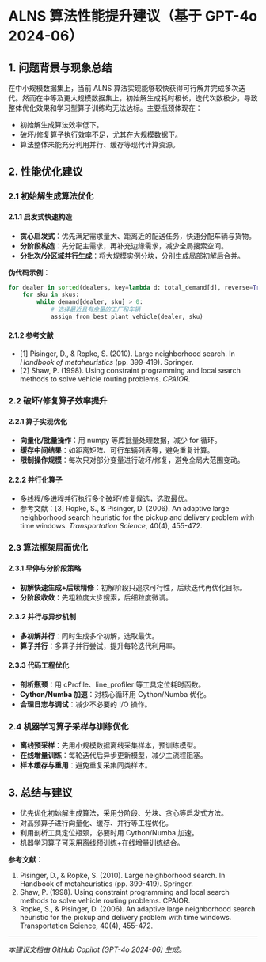 # ALNS 算法性能提升建议（基于 GPT-4o 2024-06）

## 1. 问题背景与现象总结

在中小规模数据集上，当前 ALNS 算法实现能够较快获得可行解并完成多次迭代。然而在中等及更大规模数据集上，初始解生成耗时极长，迭代次数极少，导致整体优化效果和学习型算子训练均无法达标。主要瓶颈体现在：
- 初始解生成算法效率低下。
- 破坏/修复算子执行效率不足，尤其在大规模数据下。
- 算法整体未能充分利用并行、缓存等现代计算资源。

## 2. 性能优化建议

### 2.1 初始解生成算法优化

#### 2.1.1 启发式快速构造
- **贪心启发式**：优先满足需求量大、距离近的配送任务，快速分配车辆与货物。
- **分阶段构造**：先分配主需求，再补充边缘需求，减少全局搜索空间。
- **分批次/分区域并行生成**：将大规模实例分块，分别生成局部初解后合并。

**伪代码示例：**
```python
for dealer in sorted(dealers, key=lambda d: total_demand[d], reverse=True):
    for sku in skus:
        while demand[dealer, sku] > 0:
            # 选择最近且有余量的工厂和车辆
            assign_from_best_plant_vehicle(dealer, sku)
```

#### 2.1.2 参考文献
- [1] Pisinger, D., & Ropke, S. (2010). Large neighborhood search. In *Handbook of metaheuristics* (pp. 399-419). Springer.
- [2] Shaw, P. (1998). Using constraint programming and local search methods to solve vehicle routing problems. *CPAIOR*.

### 2.2 破坏/修复算子效率提升

#### 2.2.1 算子实现优化
- **向量化/批量操作**：用 numpy 等库批量处理数据，减少 for 循环。
- **缓存中间结果**：如距离矩阵、可行车辆列表等，避免重复计算。
- **限制操作规模**：每次只对部分变量进行破坏/修复，避免全局大范围变动。

#### 2.2.2 并行化算子
- 多线程/多进程并行执行多个破坏/修复候选，选取最优。
- 参考文献：[3] Ropke, S., & Pisinger, D. (2006). An adaptive large neighborhood search heuristic for the pickup and delivery problem with time windows. *Transportation Science*, 40(4), 455-472.

### 2.3 算法框架层面优化

#### 2.3.1 早停与分阶段策略
- **初解快速生成+后续精修**：初解阶段只追求可行性，后续迭代再优化目标。
- **分阶段收敛**：先粗粒度大步搜索，后细粒度微调。

#### 2.3.2 并行与异步机制
- **多初解并行**：同时生成多个初解，选取最优。
- **算子并行**：多算子并行尝试，提升每轮迭代利用率。

#### 2.3.3 代码工程优化
- **剖析瓶颈**：用 cProfile、line_profiler 等工具定位耗时函数。
- **Cython/Numba 加速**：对核心循环用 Cython/Numba 优化。
- **合理日志与调试**：减少不必要的 I/O 操作。

### 2.4 机器学习算子采样与训练优化
- **离线预采样**：先用小规模数据离线采集样本，预训练模型。
- **在线增量训练**：每轮迭代后异步更新模型，减少主流程阻塞。
- **样本缓存与重用**：避免重复采集同类样本。

## 3. 总结与建议

- 优先优化初始解生成算法，采用分阶段、分块、贪心等启发式方法。
- 对高频算子进行向量化、缓存、并行等工程优化。
- 利用剖析工具定位瓶颈，必要时用 Cython/Numba 加速。
- 机器学习算子可采用离线预训练+在线增量训练结合。

**参考文献：**
1. Pisinger, D., & Ropke, S. (2010). Large neighborhood search. In Handbook of metaheuristics (pp. 399-419). Springer.
2. Shaw, P. (1998). Using constraint programming and local search methods to solve vehicle routing problems. CPAIOR.
3. Ropke, S., & Pisinger, D. (2006). An adaptive large neighborhood search heuristic for the pickup and delivery problem with time windows. Transportation Science, 40(4), 455-472.

---

*本建议文档由 GitHub Copilot (GPT-4o 2024-06) 生成。*